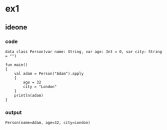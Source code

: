 # ex1
## ideone
### code
    data class Person(var name: String, var age: Int = 0, var city: String = "")
    
    fun main() 
    {
        val adam = Person("Adam").apply 
        {
            age = 32
            city = "London"        
        }
        println(adam)
    }
### output
    
    Person(name=Adam, age=32, city=London)
